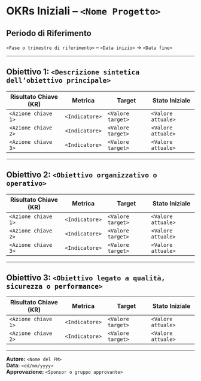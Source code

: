 # OKRs Iniziali – `<Nome Progetto>`

## Periodo di Riferimento

`<Fase o trimestre di riferimento>` – `<Data inizio>` → `<Data fine>`

---

## Obiettivo 1: `<Descrizione sintetica dell’obiettivo principale>`

| Risultato Chiave (KR)                             | Metrica                    | Target           | Stato Iniziale |
|---------------------------------------------------|----------------------------|------------------|----------------|
| `<Azione chiave 1>`                               | `<Indicatore>`             | `<Valore target>`| `<Valore attuale>` |
| `<Azione chiave 2>`                               | `<Indicatore>`             | `<Valore target>`| `<Valore attuale>` |
| `<Azione chiave 3>`                               | `<Indicatore>`             | `<Valore target>`| `<Valore attuale>` |

---

## Obiettivo 2: `<Obiettivo organizzativo o operativo>`

| Risultato Chiave (KR)                             | Metrica                    | Target           | Stato Iniziale |
|---------------------------------------------------|----------------------------|------------------|----------------|
| `<Azione chiave 1>`                               | `<Indicatore>`             | `<Valore target>`| `<Valore attuale>` |
| `<Azione chiave 2>`                               | `<Indicatore>`             | `<Valore target>`| `<Valore attuale>` |
| `<Azione chiave 3>`                               | `<Indicatore>`             | `<Valore target>`| `<Valore attuale>` |

---

## Obiettivo 3: `<Obiettivo legato a qualità, sicurezza o performance>`

| Risultato Chiave (KR)                             | Metrica                    | Target           | Stato Iniziale |
|---------------------------------------------------|----------------------------|------------------|----------------|
| `<Azione chiave 1>`                               | `<Indicatore>`             | `<Valore target>`| `<Valore attuale>` |
| `<Azione chiave 2>`                               | `<Indicatore>`             | `<Valore target>`| `<Valore attuale>` |

---

**Autore:** `<Nome del PM>`  
**Data:** `<dd/mm/yyyy>`  
**Approvazione:** `<Sponsor o gruppo approvante>`